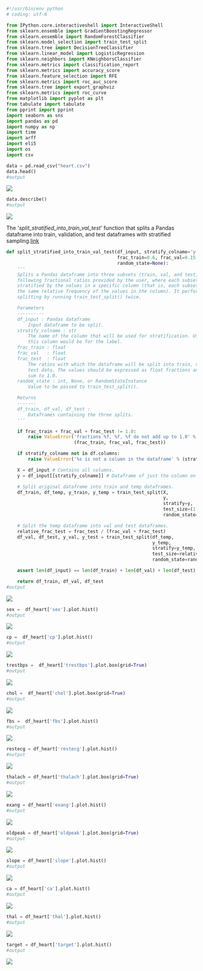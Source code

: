 ```python
#!/usr/bin/env python
# coding: utf-8

from IPython.core.interactiveshell import InteractiveShell
from sklearn.ensemble import GradientBoostingRegressor
from sklearn.ensemble import RandomForestClassifier
from sklearn.model_selection import train_test_split
from sklearn.tree import DecisionTreeClassifier
from sklearn.linear_model import LogisticRegression
from sklearn.neighbors import KNeighborsClassifier
from sklearn.metrics import classification_report
from sklearn.metrics import accuracy_score
from sklearn.feature_selection import RFE
from sklearn.metrics import roc_auc_score
from sklearn.tree import export_graphviz
from sklearn.metrics import roc_curve
from matplotlib import pyplot as plt
from tabulate import tabulate
from pprint import pprint
import seaborn as sns
import pandas as pd
import numpy as np
import time
import arff
import eli5
import os
import csv

data = pd.read_csv("heart.csv")
data.head()
#output
```
<img src="https://github.com/Askarafshar/DataMining706/blob/master/Part%202:%20Project%20draft/img/data.png">

```python
data.describe()
#output
```
<img src="https://github.com/Askarafshar/DataMining706/blob/master/Project-Plan/output/attributes.png">

 The '_split_stratified_into_train_val_test_' function that splits a Pandas dataframe into train, validation, and test dataframes with stratified sampling.[link](https://stackoverflow.com/questions/38250710/how-to-split-data-into-3-sets-train-validation-and-test)
```python
def split_stratified_into_train_val_test(df_input, stratify_colname='y',
                                         frac_train=0.6, frac_val=0.15, frac_test=0.25,
                                         random_state=None):
    '''
    Splits a Pandas dataframe into three subsets (train, val, and test)
    following fractional ratios provided by the user, where each subset is
    stratified by the values in a specific column (that is, each subset has
    the same relative frequency of the values in the column). It performs this
    splitting by running train_test_split() twice.

    Parameters
    ----------
    df_input : Pandas dataframe
        Input dataframe to be split.
    stratify_colname : str
        The name of the column that will be used for stratification. Usually
        this column would be for the label.
    frac_train : float
    frac_val   : float
    frac_test  : float
        The ratios with which the dataframe will be split into train, val, and
        test data. The values should be expressed as float fractions and should
        sum to 1.0.
    random_state : int, None, or RandomStateInstance
        Value to be passed to train_test_split().

    Returns
    -------
    df_train, df_val, df_test :
        Dataframes containing the three splits.
    '''

    if frac_train + frac_val + frac_test != 1.0:
        raise ValueError('fractions %f, %f, %f do not add up to 1.0' % \
                         (frac_train, frac_val, frac_test))

    if stratify_colname not in df.columns:
        raise ValueError('%s is not a column in the dataframe' % (stratify_colname))

    X = df_input # Contains all columns.
    y = df_input[[stratify_colname]] # Dataframe of just the column on which to stratify.

    # Split original dataframe into train and temp dataframes.
    df_train, df_temp, y_train, y_temp = train_test_split(X,
                                                          y,
                                                          stratify=y,
                                                          test_size=(1.0 - frac_train),
                                                          random_state=random_state)

    # Split the temp dataframe into val and test dataframes.
    relative_frac_test = frac_test / (frac_val + frac_test)
    df_val, df_test, y_val, y_test = train_test_split(df_temp,
                                                      y_temp,
                                                      stratify=y_temp,
                                                      test_size=relative_frac_test,
                                                      random_state=random_state)

    assert len(df_input) == len(df_train) + len(df_val) + len(df_test)

    return df_train, df_val, df_test
#output
```
<img src="https://github.com/Askarafshar/DataMining706/blob/master/Project-Plan/output/age.png">

```python
sex =  df_heart['sex'].plot.hist()
#output
```
<img src="https://github.com/Askarafshar/DataMining706/blob/master/Project-Plan/output/sex.png">

```python
cp =  df_heart['cp'].plot.hist()
#output
```
<img src="https://github.com/Askarafshar/DataMining706/blob/master/Project-Plan/output/cp.png">

```python
trestbps =  df_heart['trestbps'].plot.box(grid=True)
#output
```
<img src="https://github.com/Askarafshar/DataMining706/blob/master/Project-Plan/output/trestbps.png">

```python
chol =  df_heart['chol'].plot.box(grid=True)
#output
```
<img src="https://github.com/Askarafshar/DataMining706/blob/master/Project-Plan/output/chol.png">

```python
fbs =  df_heart['fbs'].plot.hist()
#output
```
<img src="https://github.com/Askarafshar/DataMining706/blob/master/Project-Plan/output/fbs.png">

```python
restecg = df_heart['restecg'].plot.hist()
#output
```
<img src="https://github.com/Askarafshar/DataMining706/blob/master/Project-Plan/output/restecg.png">

```python
thalach = df_heart['thalach'].plot.box(grid=True)
#output
```
<img src="https://github.com/Askarafshar/DataMining706/blob/master/Project-Plan/output/thalach.png">

```python
exang = df_heart['exang'].plot.hist()
#output
```
<img src="https://github.com/Askarafshar/DataMining706/blob/master/Project-Plan/output/exang.png">

```python
oldpeak = df_heart['oldpeak'].plot.box(grid=True)
#output
```
<img src="https://github.com/Askarafshar/DataMining706/blob/master/Project-Plan/output/oldpeak.png">

```python
slope = df_heart['slope'].plot.hist()
#output
```
<img src="https://github.com/Askarafshar/DataMining706/blob/master/Project-Plan/output/slope.png">

```python
ca = df_heart['ca'].plot.hist()
#output
```
<img src="https://github.com/Askarafshar/DataMining706/blob/master/Project-Plan/output/ca.png">

```python
thal = df_heart['thal'].plot.hist()
#output
```
<img src="https://github.com/Askarafshar/DataMining706/blob/master/Project-Plan/output/thal.png">

```python
target = df_heart['target'].plot.hist()
#output
```
<img src="https://github.com/Askarafshar/DataMining706/blob/master/Project-Plan/output/target.png">

